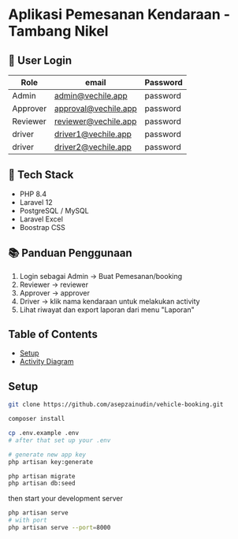 # Aplikasi Pemesanan Kendaraan - Tambang Nikel

## 👤 User Login

| Role     | email                 | Password  |
|----------|-----------------------|-----------|
| Admin    | admin@vechile.app     | password  |
| Approver | approval@vechile.app  | password  |
| Reviewer | reviewer@vechile.app  | password  |
| driver | driver1@vechile.app     | password  |
| driver | driver2@vechile.app     | password  |

## 💾 Tech Stack
- PHP 8.4
- Laravel 12
- PostgreSQL / MySQL
- Laravel Excel
- Boostrap CSS

## 📚 Panduan Penggunaan
1. Login sebagai Admin → Buat Pemesanan/booking
2. Reviewer  → reviewer
3. Approver → approver
4. Driver → klik nama kendaraan untuk melakukan activity
5. Lihat riwayat dan export laporan dari menu "Laporan"

## Table of Contents

- [Setup](#setup)
- [Activity Diagram](#activity)

## Setup

```bash
git clone https://github.com/asepzainudin/vehicle-booking.git

composer install

cp .env.example .env
# after that set up your .env

# generate new app key
php artisan key:generate

php artisan migrate
php artisan db:seed
```

then start your development server

```bash
php artisan serve
# with port
php artisan serve --port=8000
```


